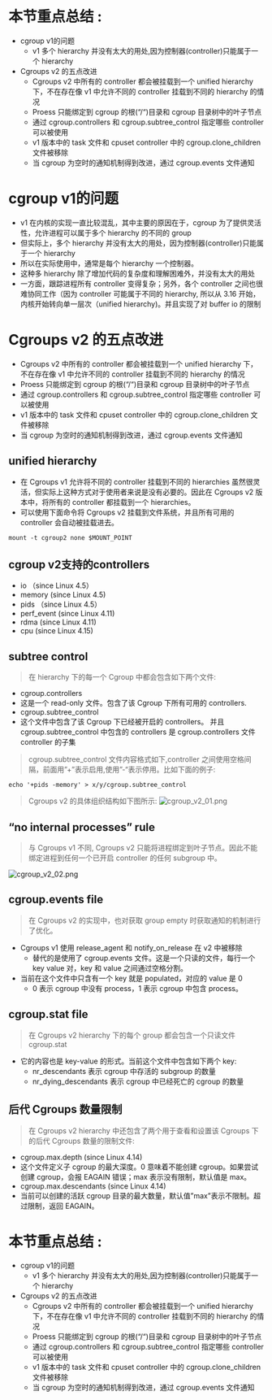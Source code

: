 # 本节重点总结 :

- cgroup v1的问题
  - v1 多个 hierarchy 并没有太大的用处,因为控制器(controller)只能属于一个 hierarchy
- Cgroups v2 的五点改进
  - Cgroups v2 中所有的 controller 都会被挂载到一个 unified hierarchy 下，不在存在像 v1 中允许不同的 controller 挂载到不同的 hierarchy 的情况
  - Proess 只能绑定到 cgroup 的根(“/“)目录和 cgroup 目录树中的叶子节点
  - 通过 cgroup.controllers 和 cgroup.subtree_control 指定哪些 controller 可以被使用
  - v1 版本中的 task 文件和 cpuset controller 中的 cgroup.clone_children 文件被移除
  - 当 cgroup 为空时的通知机制得到改进，通过 cgroup.events 文件通知

# cgroup v1的问题

- v1 在内核的实现一直比较混乱，其中主要的原因在于，cgroup 为了提供灵活性，允许进程可以属于多个 hierarchy 的不同的 group
- 但实际上，多个 hierarchy 并没有太大的用处，因为控制器(controller)只能属于一个 hierarchy
- 所以在实际使用中，通常是每个 hierarchy 一个控制器。
- 这种多 hierarchy 除了增加代码的复杂度和理解困难外，并没有太大的用处
- 一方面，跟踪进程所有 controller 变得复杂；另外，各个 controller 之间也很难协同工作（因为 controller 可能属于不同的 hierarchy, 所以从 3.16 开始，内核开始转向单一层次（unified hierarchy)。并且实现了对 buffer io 的限制

# Cgroups v2 的五点改进

- Cgroups v2 中所有的 controller 都会被挂载到一个 unified hierarchy 下，不在存在像 v1 中允许不同的 controller 挂载到不同的 hierarchy 的情况
- Proess 只能绑定到 cgroup 的根(“/“)目录和 cgroup 目录树中的叶子节点
- 通过 cgroup.controllers 和 cgroup.subtree_control 指定哪些 controller 可以被使用
- v1 版本中的 task 文件和 cpuset controller 中的 cgroup.clone_children 文件被移除
- 当 cgroup 为空时的通知机制得到改进，通过 cgroup.events 文件通知

## unified hierarchy

- 在 Cgroups v1 允许将不同的 controller 挂载到不同的 hierarchies 虽然很灵活，但实际上这种方式对于使用者来说是没有必要的。因此在 Cgroups v2 版本中，将所有的 controller 都挂载到一个 hierarchies。
- 可以使用下面命令将 Cgroups v2 挂载到文件系统，并且所有可用的 controller 会自动被挂载进去。

```shell
mount -t cgroup2 none $MOUNT_POINT

```

## cgroup v2支持的controllers

- io （since Linux 4.5）
- memory (since Linux 4.5)
- pids （since Linux 4.5）
- perf_event (since Linux 4.11)
- rdma (since Linux 4.11)
- cpu (since Linux 4.15)

## subtree control

> 在 hierarchy 下的每一个 Cgroup 中都会包含如下两个文件:

- cgroup.controllers
- 这是一个 read-only 文件。包含了该 Cgroup 下所有可用的 controllers.
- cgroup.subtree_control
- 这个文件中包含了该 Cgroup 下已经被开启的 controllers。 并且 cgroup.subtree_control 中包含的 controllers 是 cgroup.controllers 文件 controller 的子集

> cgroup.subtree_control 文件内容格式如下,controller 之间使用空格间隔，前面用”+”表示启用,使用”-“表示停用。比如下面的例子:

```shell
echo '+pids -memory' > x/y/cgroup.subtree_control

```

> Cgroups v2 的具体组织结构如下图所示:
> ![cgroup_v2_01.png](https://fynotefile.oss-cn-zhangjiakou.aliyuncs.com/fynote/908/1634434327000/02de281363eb46aaa5b5332b083469ee.png)

## “no internal processes” rule

> 与 Cgroups v1 不同, Cgroups v2 只能将进程绑定到叶子节点。因此不能绑定进程到任何一个已开启 controller 的任何 subgroup 中。

![cgroup_v2_02.png](https://fynotefile.oss-cn-zhangjiakou.aliyuncs.com/fynote/908/1634434327000/f8116023b2374579b5689f9b6051b505.png)

## cgroup.events file

> 在 Cgroups v2 的实现中，也对获取 group empty 时获取通知的机制进行了优化。

- Cgroups v1 使用 release_agent 和 notify_on_release 在 v2 中被移除
  - 替代的是使用了 cgroup.events 文件。这是一个只读的文件，每行一个 key value 对，key 和 value 之间通过空格分割。
- 当前在这个文件中只含有一个 key 就是 populated，对应的 value 是 0
  - 0 表示 cgroup 中没有 process，1 表示 cgroup 中包含 process。

## cgroup.stat file

> 在 Cgroups v2 hierarchy 下的每个 group 都会包含一个只读文件 cgroup.stat

- 它的内容也是 key-value 的形式。当前这个文件中包含如下两个 key:
  - nr_descendants 表示 cgroup 中存活的 subgroup 的数量
  - nr_dying_descendants 表示 cgroup 中已经死亡的 cgroup 的数量

## 后代 Cgroups 数量限制

> 在 Cgroups v2 hierarchy 中还包含了两个用于查看和设置该 Cgroups 下的后代 Cgroups 数量的限制文件:

- cgroup.max.depth (since Linux 4.14)
- 这个文件定义子 cgroup 的最大深度。0 意味着不能创建 cgroup。如果尝试创建 cgroup，会报 EAGAIN 错误；max 表示没有限制，默认值是 max。
- cgroup.max.descendants (since Linux 4.14)
- 当前可以创建的活跃 cgroup 目录的最大数量，默认值”max”表示不限制。超过限制，返回 EAGAIN。

# 本节重点总结 :

- cgroup v1的问题
  - v1 多个 hierarchy 并没有太大的用处,因为控制器(controller)只能属于一个 hierarchy
- Cgroups v2 的五点改进
  - Cgroups v2 中所有的 controller 都会被挂载到一个 unified hierarchy 下，不在存在像 v1 中允许不同的 controller 挂载到不同的 hierarchy 的情况
  - Proess 只能绑定到 cgroup 的根(“/“)目录和 cgroup 目录树中的叶子节点
  - 通过 cgroup.controllers 和 cgroup.subtree_control 指定哪些 controller 可以被使用
  - v1 版本中的 task 文件和 cpuset controller 中的 cgroup.clone_children 文件被移除
  - 当 cgroup 为空时的通知机制得到改进，通过 cgroup.events 文件通知